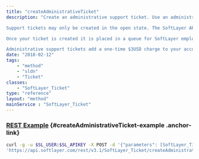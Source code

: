 ```yaml
---
title: "createAdministrativeTicket"
description: "Create an administrative support ticket. Use an administrative ticket if you require SoftLayer's assistance managing your server or content. If you are experiencing an issue with SoftLayer's hardware, network, or services then please open a standard support ticket. 

Support tickets may only be created in the open state. The SoftLayer API defaults new ticket properties ''userEditableFlag'' to true, ''accountId'' to the id of the account that your API user belongs to, and ''statusId'' to 1001 (or 'open'). You may not assign your new to ticket to users that your API user does not have access to. 

Once your ticket is created it is placed in a queue for SoftLayer employees to work. As they update the ticket new [SoftLayer_Ticket_Update](/reference/datatypes/SoftLayer_Ticket_Update) entries are added to the ticket object. 

Administrative support tickets add a one-time $3USD charge to your account. "
date: "2018-02-12"
tags:
    - "method"
    - "sldn"
    - "Ticket"
classes:
    - "SoftLayer_Ticket"
type: "reference"
layout: "method"
mainService : "SoftLayer_Ticket"
---
```


### [REST Example](#createAdministrativeTicket-example) <a href="/article/rest/"><i class="fas fa-question"></i></a> {#createAdministrativeTicket-example .anchor-link} 
```bash
curl -g -u $SL_USER:$SL_APIKEY -X POST -d '{"parameters": [SoftLayer_Ticket, string, int, string, string, string, SoftLayer_Container_Utility_File_Attachment, enum]}' \
'https://api.softlayer.com/rest/v3.1/SoftLayer_Ticket/createAdministrativeTicket'
```
